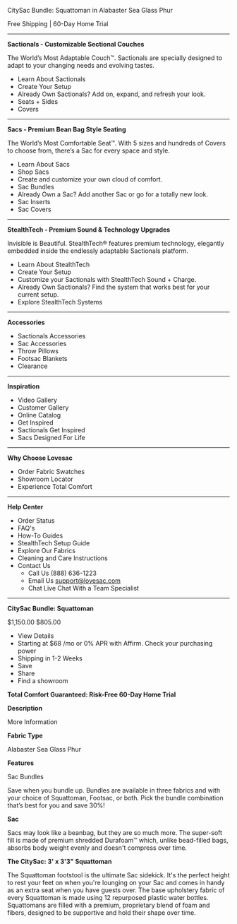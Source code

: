 CitySac Bundle: Squattoman in Alabaster Sea Glass Phur

Free Shipping | 60-Day Home Trial

---

**Sactionals - Customizable Sectional Couches**

The World’s Most Adaptable Couch™. Sactionals are specially designed to adapt to your changing needs and evolving tastes.

- Learn About Sactionals
- Create Your Setup
- Already Own Sactionals? Add on, expand, and refresh your look.
- Seats + Sides
- Covers

---

**Sacs - Premium Bean Bag Style Seating**

The World’s Most Comfortable Seat™. With 5 sizes and hundreds of Covers to choose from, there’s a Sac for every space and style.

- Learn About Sacs
- Shop Sacs
- Create and customize your own cloud of comfort.
- Sac Bundles
- Already Own a Sac? Add another Sac or go for a totally new look.
- Sac Inserts
- Sac Covers

---

**StealthTech - Premium Sound & Technology Upgrades**

Invisible is Beautiful. StealthTech® features premium technology, elegantly embedded inside the endlessly adaptable Sactionals platform.

- Learn About StealthTech
- Create Your Setup
- Customize your Sactionals with StealthTech Sound + Charge.
- Already Own Sactionals? Find the system that works best for your current setup.
- Explore StealthTech Systems

---

**Accessories**

- Sactionals Accessories
- Sac Accessories
- Throw Pillows
- Footsac Blankets
- Clearance

---

**Inspiration**

- Video Gallery
- Customer Gallery
- Online Catalog
- Get Inspired
- Sactionals Get Inspired
- Sacs Designed For Life

---

**Why Choose Lovesac**

- Order Fabric Swatches
- Showroom Locator
- Experience Total Comfort

---

**Help Center**

- Order Status
- FAQ's
- How-To Guides
- StealthTech Setup Guide
- Explore Our Fabrics
- Cleaning and Care Instructions
- Contact Us
  - Call Us (888) 636-1223
  - Email Us support@lovesac.com
  - Chat Live Chat With a Team Specialist

---

**CitySac Bundle: Squattoman**

$1,150.00 $805.00

- View Details
- Starting at $68 /mo or 0% APR with Affirm. Check your purchasing power
- Shipping in 1-2 Weeks
- Save
- Share
- Find a showroom

**Total Comfort Guaranteed: Risk-Free 60-Day Home Trial**

**Description**

More Information

**Fabric Type**

Alabaster Sea Glass Phur

**Features**

Sac Bundles

Save when you bundle up. Bundles are available in three fabrics and with your choice of Squattoman, Footsac, or both. Pick the bundle combination that’s best for you and save 30%!

**Sac**

Sacs may look like a beanbag, but they are so much more. The super-soft fill is made of premium shredded Durafoam™ which, unlike bead-filled bags, absorbs body weight evenly and doesn't compress over time.

**The CitySac: 3' x 3'3" Squattoman**

The Squattoman footstool is the ultimate Sac sidekick. It's the perfect height to rest your feet on when you're lounging on your Sac and comes in handy as an extra seat when you have guests over. The base upholstery fabric of every Squattoman is made using 12 repurposed plastic water bottles. Squattomans are filled with a premium, proprietary blend of foam and fibers, designed to be supportive and hold their shape over time.